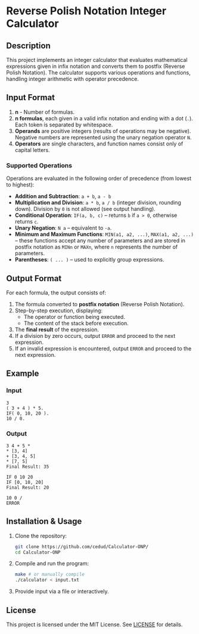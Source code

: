 # Reverse Polish Notation Integer Calculator

## Description
This project implements an integer calculator that evaluates mathematical expressions given in infix notation and converts them to postfix (Reverse Polish Notation). The calculator supports various operations and functions, handling integer arithmetic with operator precedence.

## Input Format
1. **n** - Number of formulas.
2. **n formulas**, each given in a valid infix notation and ending with a dot (`.`). Each token is separated by whitespace. 
3. **Operands** are positive integers (results of operations may be negative). Negative numbers are represented using the unary negation operator `N`.
4. **Operators** are single characters, and function names consist only of capital letters.

### Supported Operations
Operations are evaluated in the following order of precedence (from lowest to highest):

- **Addition and Subtraction**: `a + b`, `a - b`
- **Multiplication and Division**: `a * b`, `a / b` (integer division, rounding down). Division by `0` is not allowed (see output handling).
- **Conditional Operation**: `IF(a, b, c)` – returns `b` if `a > 0`, otherwise returns `c`.
- **Unary Negation**: `N a` – equivalent to `-a`.
- **Minimum and Maximum Functions**: `MIN(a1, a2, ...)`, `MAX(a1, a2, ...)` – these functions accept any number of parameters and are stored in postfix notation as `MINn` or `MAXn`, where `n` represents the number of parameters.
- **Parentheses**: `( ... )` – used to explicitly group expressions.

## Output Format
For each formula, the output consists of:

1. The formula converted to **postfix notation** (Reverse Polish Notation).
2. Step-by-step execution, displaying:
   - The operator or function being executed.
   - The content of the stack before execution.
3. The **final result** of the expression.
4. If a division by zero occurs, output `ERROR` and proceed to the next expression.
5. If an invalid expression is encountered, output `ERROR` and proceed to the next expression.

## Example
### **Input**
```
3
( 3 + 4 ) * 5.
IF( 0, 10, 20 ).
10 / 0.
```

### **Output**
```
3 4 + 5 *
* [3, 4]
+ [3, 4, 5]
* [7, 5]
Final Result: 35

IF 0 10 20
IF [0, 10, 20]
Final Result: 20

10 0 /
ERROR
```

## Installation & Usage
1. Clone the repository:
   ```sh
   git clone https://github.com/cedud/Calculator-ONP/
   cd Calculator-ONP
   ```
2. Compile and run the program:
   ```sh
   make # or manually compile
   ./calculator < input.txt
   ```
3. Provide input via a file or interactively.

## License
This project is licensed under the MIT License. See [LICENSE](LICENSE) for details.
